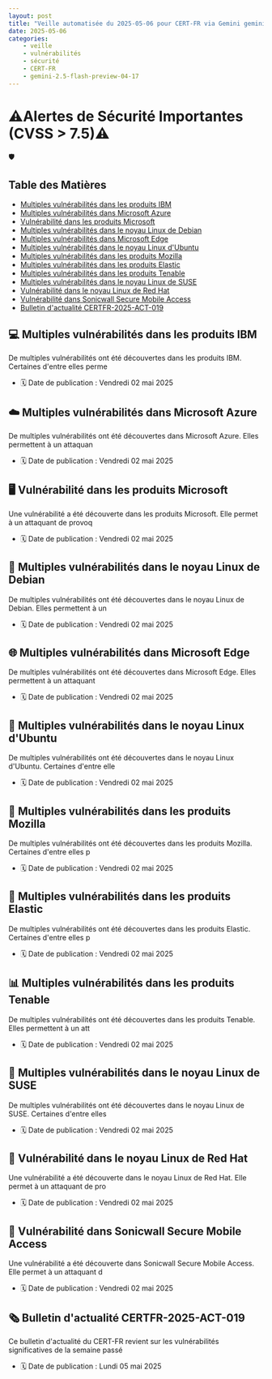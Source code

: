 ```yaml
---
layout: post
title: "Veille automatisée du 2025-05-06 pour CERT-FR via Gemini gemini-2.5-flash-preview-04-17"
date: 2025-05-06
categories:
    - veille
    - vulnérabilités
    - sécurité
    - CERT-FR
    - gemini-2.5-flash-preview-04-17
---
```

# ⚠️Alertes de Sécurité Importantes (CVSS > 7.5)⚠️
🛡️

## Table des Matières
*   [Multiples vulnérabilités dans les produits IBM](https://www.cert.ssi.gouv.fr/avis/CERTFR-2025-AVI-0370/)
*   [Multiples vulnérabilités dans Microsoft Azure](https://www.cert.ssi.gouv.fr/avis/CERTFR-2025-AVI-0364/)
*   [Vulnérabilité dans les produits Microsoft](https://www.cert.ssi.gouv.fr/avis/CERTFR-2025-AVI-0365/)
*   [Multiples vulnérabilités dans le noyau Linux de Debian](https://www.cert.ssi.gouv.fr/avis/CERTFR-2025-AVI-0368/)
*   [Multiples vulnérabilités dans Microsoft Edge](https://www.cert.ssi.gouv.fr/avis/CERTFR-2025-AVI-0363/)
*   [Multiples vulnérabilités dans le noyau Linux d'Ubuntu](https://www.cert.ssi.gouv.fr/avis/CERTFR-2025-AVI-0366/)
*   [Multiples vulnérabilités dans les produits Mozilla](https://www.cert.ssi.gouv.fr/avis/CERTFR-2025-AVI-0361/)
*   [Multiples vulnérabilités dans les produits Elastic](https://www.cert.ssi.gouv.fr/avis/CERTFR-2025-AVI-0359/)
*   [Multiples vulnérabilités dans les produits Tenable](https://www.cert.ssi.gouv.fr/avis/CERTFR-2025-AVI-0360/)
*   [Multiples vulnérabilités dans le noyau Linux de SUSE](https://www.cert.ssi.gouv.fr/avis/CERTFR-2025-AVI-0369/)
*   [Vulnérabilité dans le noyau Linux de Red Hat](https://www.cert.ssi.gouv.fr/avis/CERTFR-2025-AVI-0367/)
*   [Vulnérabilité dans Sonicwall Secure Mobile Access](https://www.cert.ssi.gouv.fr/avis/CERTFR-2025-AVI-0362/)
*   [Bulletin d'actualité CERTFR-2025-ACT-019](https://www.cert.ssi.gouv.fr/actualite/CERTFR-2025-ACT-019/)

## 💻 Multiples vulnérabilités dans les produits IBM
De multiples vulnérabilités ont été découvertes dans les produits IBM. Certaines d'entre elles perme
* 🗓️ Date de publication : Vendredi 02 mai 2025

## ☁️ Multiples vulnérabilités dans Microsoft Azure
De multiples vulnérabilités ont été découvertes dans Microsoft Azure. Elles permettent à un attaquan
* 🗓️ Date de publication : Vendredi 02 mai 2025

## 🖥️ Vulnérabilité dans les produits Microsoft
Une vulnérabilité a été découverte dans les produits Microsoft. Elle permet à un attaquant de provoq
* 🗓️ Date de publication : Vendredi 02 mai 2025

## 🐧 Multiples vulnérabilités dans le noyau Linux de Debian
De multiples vulnérabilités ont été découvertes dans le noyau Linux de Debian. Elles permettent à un
* 🗓️ Date de publication : Vendredi 02 mai 2025

## 🌐 Multiples vulnérabilités dans Microsoft Edge
De multiples vulnérabilités ont été découvertes dans Microsoft Edge. Elles permettent à un attaquant
* 🗓️ Date de publication : Vendredi 02 mai 2025

## 🐧 Multiples vulnérabilités dans le noyau Linux d'Ubuntu
De multiples vulnérabilités ont été découvertes dans le noyau Linux d'Ubuntu. Certaines d'entre elle
* 🗓️ Date de publication : Vendredi 02 mai 2025

## 🦊 Multiples vulnérabilités dans les produits Mozilla
De multiples vulnérabilités ont été découvertes dans les produits Mozilla. Certaines d'entre elles p
* 🗓️ Date de publication : Vendredi 02 mai 2025

## 🔎 Multiples vulnérabilités dans les produits Elastic
De multiples vulnérabilités ont été découvertes dans les produits Elastic. Certaines d'entre elles p
* 🗓️ Date de publication : Vendredi 02 mai 2025

## 📊 Multiples vulnérabilités dans les produits Tenable
De multiples vulnérabilités ont été découvertes dans les produits Tenable. Elles permettent à un att
* 🗓️ Date de publication : Vendredi 02 mai 2025

## 🐧 Multiples vulnérabilités dans le noyau Linux de SUSE
De multiples vulnérabilités ont été découvertes dans le noyau Linux de SUSE. Certaines d'entre elles
* 🗓️ Date de publication : Vendredi 02 mai 2025

## 🐧 Vulnérabilité dans le noyau Linux de Red Hat
Une vulnérabilité a été découverte dans le noyau Linux de Red Hat. Elle permet à un attaquant de pro
* 🗓️ Date de publication : Vendredi 02 mai 2025

## 🚪 Vulnérabilité dans Sonicwall Secure Mobile Access
Une vulnérabilité a été découverte dans Sonicwall Secure Mobile Access. Elle permet à un attaquant d
* 🗓️ Date de publication : Vendredi 02 mai 2025

## 🗞️ Bulletin d'actualité CERTFR-2025-ACT-019
Ce bulletin d'actualité du CERT-FR revient sur les vulnérabilités significatives de la semaine passé
* 🗓️ Date de publication : Lundi 05 mai 2025
